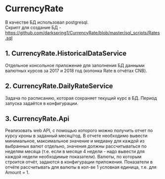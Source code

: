 # CurrencyRate
В качестве БД использовал postgresql.\
Скрипт для создание БД - https://github.com/darkspring1/CurrencyRate/blob/master/sql_scripts/Rates.sql


## 1. CurrencyRate.HistoricalDataService
Отдельное консольное приложение для заполнения БД данными валютных курсов за 2017 и 2018 год (колонка Rate в отчётах CNB).
## 2. CurrencyRate.DailyRateService
Задача по расписанию, которая сохраняет текущий курс в БД. Период запуска задаётся в конфигурации.
## 3. CurrencyRate.Api
Реализовать web API, с помощью которого можно получить отчет по курсу кроны в заданный месяц/год. В отчете необходимо вывести минимальное, максимальное значение и медиану для каждой из выбранных валют отдельно, значения должны рассчитываться по неделям месяца (т.е. если в месяце 4 недели - надо вывести для каждой недели необходимые показатели). Валюты, по которым строится отчёт, задаются в конфигурации приложения. Показатели в отчёте рассчитывать для валюты в кол-ве 1 условная единица, т.е. для Amount = 1.
